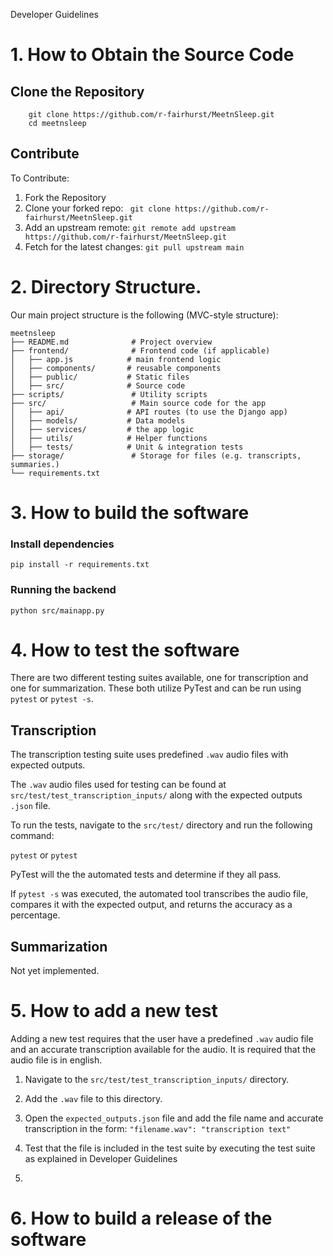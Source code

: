 Developer Guidelines


# 1. How to Obtain the Source Code

## Clone the Repository
    
        git clone https://github.com/r-fairhurst/MeetnSleep.git
        cd meetnsleep
    
## Contribute
To Contribute:
1. Fork the Repository
2. Clone your forked repo:
` git clone https://github.com/r-fairhurst/MeetnSleep.git`
3. Add an upstream remote:
`git remote add upstream https://github.com/r-fairhurst/MeetnSleep.git`
4. Fetch for the latest changes:
`git pull upstream main`

# 2. Directory Structure.

Our main project structure is the following (MVC-style structure):

    meetnsleep
    ├── README.md              # Project overview
    ├── frontend/              # Frontend code (if applicable)
    │   ├── app.js            # main frontend logic
    │   ├── components/       # reusable components
    │   ├── public/           # Static files
    │   ├── src/              # Source code
    ├── scripts/               # Utility scripts
    ├── src/                   # Main source code for the app
    │   ├── api/              # API routes (to use the Django app)
    │   ├── models/           # Data models
    │   ├── services/         # the app logic
    │   ├── utils/            # Helper functions
    │   ├── tests/            # Unit & integration tests
    ├── storage/               # Storage for files (e.g. transcripts, summaries.)
    └── requirements.txt 

# 3. How to build the software

### Install dependencies
`pip install -r requirements.txt`
### Running the backend
`python src/mainapp.py`

# 4. How to test the software

There are two different testing suites available, one for transcription and one for summarization. These both utilize 
PyTest and can be run using `pytest` or `pytest -s`.

## Transcription

The transcription testing suite uses predefined `.wav` audio files with expected outputs.

The `.wav` audio files used for testing can be found at `src/test/test_transcription_inputs/` along 
with the expected outputs `.json` file.

To run the tests, navigate to the `src/test/` directory and run the following command:

`pytest` or `pytest`

PyTest will the the automated tests and determine if they all pass.

If `pytest -s` was executed, the automated tool transcribes the audio file, compares it with the expected output, and 
returns the accuracy as a percentage.

## Summarization

Not yet implemented.

# 5. How to add a new test

Adding a new test requires that the user have a predefined `.wav` audio file and an accurate transcription available
for the audio. It is required that the audio file is in english.

1. Navigate to the `src/test/test_transcription_inputs/` directory. 

2. Add the `.wav` file to this directory.

3. Open the `expected_outputs.json` file and add the file name and accurate transcription in the form:
   `"filename.wav": "transcription text"`
   
5. Test that the file is included in the test suite by executing the test suite as explained in Developer Guidelines
5.

# 6. How to build a release of the software

